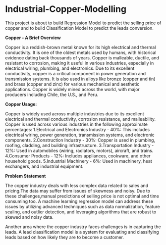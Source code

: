 # Industrial-Copper-Modelling
This project is about to build Regression Model to predict the selling price of copper and to build Classification Model to predict the leads conversion.

**Copper - A Brief Overview**

Copper is a reddish-brown metal known for its high electrical and thermal conductivity.
It is one of the oldest metals used by humans, with historical evidence dating back thousands of years. Copper is malleable, ductile, and resistant to corrosion, making it useful in various industries, especially in electrical wiring, plumbing, and electronics.
Due to its excellent conductivity, copper is a critical component in power generation and transmission systems.
It is also used in alloys like bronze (copper and tin) and brass (copper and zinc) for various mechanical and aesthetic applications.
Copper is widely mined across the world, with major producers including Chile, the U.S., and Peru.

**Copper Usage:**

Copper is widely used across multiple industries due to its excellent electrical and thermal conductivity, corrosion resistance, and malleability.
Copper is used across various industries in the following approximate percentages:
1.Electrical and Electronics Industry - 40%: This includes electrical wiring, power generation, transmission systems, and electronic components.
2.Construction Industry - 30%: Copper is used in plumbing, roofing, cladding, and building infrastructure.
3.Transportation Industry - 12%: Used in automobiles (wiring, radiators, motors), aircraft, and trains.
4.Consumer Products - 12%: Includes appliances, cookware, and other household goods.
5.Industrial Machinery - 6%: Used in machinery, heat exchangers, and industrial equipment.

**Problem Statement**

The copper industry deals with less complex data related to sales and pricing.The data may suffer from issues of skewness and noisy.
Due to these challenges,manual predictions of selling price is not optimal and time consuming too.
A machine learning regression model can address these issues by utilizing advanced techniques such as data normalization,
feature scaling, and outlier detection, and leveraging algorithms that are robust to skewed and noisy data.

Another area where the copper industry faces challenges is in capturing the leads. 
A lead classification model is a system for evaluating and classifying leads based on how likely they are to become a customer.


